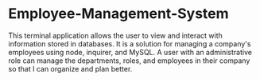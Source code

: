 # Employee-Management-System
This terminal application allows the user to view and interact with information stored in databases. It is a solution for managing a company's employees using node, inquirer, and MySQL.  A user with an administrative role can manage the departments, roles, and employees in their company so that I can organize and plan better.
